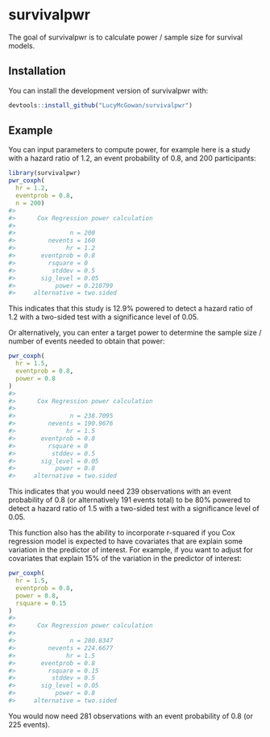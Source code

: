 
<!-- README.md is generated from README.Rmd. Please edit that file -->

# survivalpwr

<!-- badges: start -->
<!-- badges: end -->

The goal of survivalpwr is to calculate power / sample size for survival
models.

## Installation

<!-- You can install the released version of survivalpwr from [CRAN](https://CRAN.R-project.org) with: -->
<!-- ``` r -->
<!-- install.packages("survivalpwr") -->
<!-- ``` -->

You can install the development version of survivalpwr with:

``` r
devtools::install_github("LucyMcGowan/survivalpwr")
```

## Example

You can input parameters to compute power, for example here is a study
with a hazard ratio of 1.2, an event probability of 0.8, and 200
participants:

``` r
library(survivalpwr)
pwr_coxph(
  hr = 1.2,
  eventprob = 0.8,
  n = 200)
#> 
#>      Cox Regression power calculation 
#> 
#>               n = 200
#>         nevents = 160
#>              hr = 1.2
#>       eventprob = 0.8
#>         rsquare = 0
#>          stddev = 0.5
#>       sig_level = 0.05
#>           power = 0.210799
#>     alternative = two.sided
```

This indicates that this study is 12.9% powered to detect a hazard ratio
of 1.2 with a two-sided test with a significance level of 0.05.

Or alternatively, you can enter a target power to determine the sample
size / number of events needed to obtain that power:

``` r
pwr_coxph(
  hr = 1.5,
  eventprob = 0.8,
  power = 0.8
)
#> 
#>      Cox Regression power calculation 
#> 
#>               n = 238.7095
#>         nevents = 190.9676
#>              hr = 1.5
#>       eventprob = 0.8
#>         rsquare = 0
#>          stddev = 0.5
#>       sig_level = 0.05
#>           power = 0.8
#>     alternative = two.sided
```

This indicates that you would need 239 observations with an event
probability of 0.8 (or alternatively 191 events total) to be 80% powered
to detect a hazard ratio of 1.5 with a two-sided test with a
significance level of 0.05.

This function also has the ability to incorporate r-squared if you Cox
regression model is expected to have covariates that are explain some
variation in the predictor of interest. For example, if you want to
adjust for covariates that explain 15% of the variation in the predictor
of interest:

``` r
pwr_coxph(
  hr = 1.5,
  eventprob = 0.8,
  power = 0.8,
  rsquare = 0.15
)
#> 
#>      Cox Regression power calculation 
#> 
#>               n = 280.8347
#>         nevents = 224.6677
#>              hr = 1.5
#>       eventprob = 0.8
#>         rsquare = 0.15
#>          stddev = 0.5
#>       sig_level = 0.05
#>           power = 0.8
#>     alternative = two.sided
```

You would now need 281 observations with an event probability of 0.8 (or
225 events).
